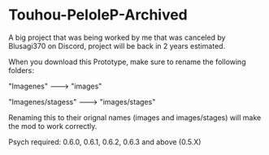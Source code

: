 # Touhou-PeloleP-Archived
A big project that was being worked by me that was canceled by Blusagi370 on Discord, project will be back in 2 years estimated.

When you download this Prototype, make sure to rename the following folders:

"Imagenes" ---> "images"

"Imagenes/stagess" ---> "images/stages"

Renaming this to their orignal names (images and images/stages) will make the mod to work correctly.

Psych required: 0.6.0, 0.6.1, 0.6.2, 0.6.3 and above (0.5.X)
